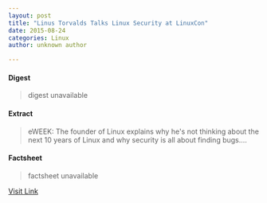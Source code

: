```yaml
---
layout: post
title: "Linus Torvalds Talks Linux Security at LinuxCon"
date: 2015-08-24
categories: Linux
author: unknown author

---
```



#### Digest
>digest unavailable

#### Extract
>eWEEK: The founder of Linux explains why he's not thinking about the next 10 years of Linux and why security is all about finding bugs....

#### Factsheet
>factsheet unavailable

[Visit Link](http://www.linuxtoday.com/security/linus-torvalds-talks-linux-security-at-linuxcon.html)


